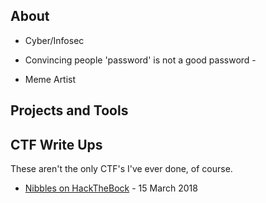 ## About

- Cyber/Infosec 

- Convincing people 'password' is not a good password -

- Meme Artist


## Projects and Tools



## CTF Write Ups

These aren't the only CTF's I've ever done, of course.


* [Nibbles on HackTheBock](CTF-Writeups/Nibbles-HTB.md) - 15 March 2018


